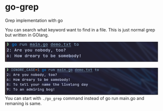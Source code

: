 # go-grep
Grep implementation with go

You can search what keyword want to find in a file. This is just normal grep but written in GOlang.


![Ignore case disable](./assets/ignore-case-off.png)
\
\
![Ignore case enable](./assets/ignore-case-on.png)\
You can start with ```./go_grep``` command instead of go run main.go and remaning is same.
